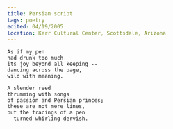 ```yaml
---
title: Persian script
tags: poetry
edited: 04/19/2005
location: Kerr Cultural Center, Scottsdale, Arizona
---
```


    As if my pen
    had drunk too much
    its joy beyond all keeping --
    dancing across the page,
    wild with meaning.

    A slender reed
    thrumming with songs
    of passion and Persian princes;
    these are not mere lines,
    but the tracings of a pen
      turned whirling dervish.


